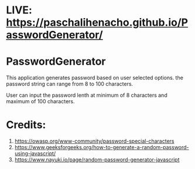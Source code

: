# LIVE: https://paschalihenacho.github.io/PasswordGenerator/
# PasswordGenerator
This application generates password based on user selected options.
the password string can range from 8 to 100 characters.

User can input the password lenth at minimum of 8 characters and maximum of 100 characters.

# Credits:
1. https://owasp.org/www-community/password-special-characters
2. https://www.geeksforgeeks.org/how-to-generate-a-random-password-using-javascript/
3. https://www.nayuki.io/page/random-password-generator-javascript
